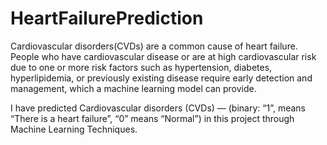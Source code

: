 # HeartFailurePrediction
Cardiovascular disorders(CVDs) are a common cause of heart failure. People who have cardiovascular disease or are at high cardiovascular risk due to one or more risk factors such as hypertension, diabetes, hyperlipidemia, or previously existing disease require early detection and management, which a machine learning model can provide.

I have predicted Cardiovascular disorders (CVDs) — (binary: “1”, means “There is a heart failure”, “0” means “Normal”) in this project through Machine Learning Techniques.
